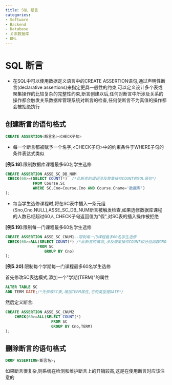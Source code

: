 ```yaml
---
title: SQL 断言
categories:
- Software
- Backend
- Database
- 关系数据库
- DML
---
```

# SQL 断言

- 在SQL中可以使用数据定义语言中的CREATE ASSERTION语句,通过声明性断言(declarative assertions)来指定更具一般性的约束,可以定义设计多个表或聚集操作的比较复杂的完整性约束,断言创建以后,任何对断言中所涉及关系的操作都会触发关系数据库管理系统对断言的检查,任何使断言不为真值的操作都会被拒绝执行

## 创建断言的语句格式

```sql
CREATE ASSERTION<断言名><CHECK子句>
```

- 每一个断言都被赋予一个名字,<CHECK子句>中的约束条件于WHERE子句的条件表达式类似

**[例5.18]**:限制数据库课程最多60名学生选修

```sql
CREATE ASSERTION ASSE_SC_DB_NUM
 CHECK(60>=(SELECT COUNT(*)  /*此断言的谓词涉及聚集操作COUNT的SQL语句*/
 			FROM Course.SC
 			WHERE SC.Cno=Course.Cno AND Course.Cname='数据库')
);
```

- 每当学生选修课程时,将在SC表中插入一条元组(Sno,Cno,NULL),ASSE_SC_DB_NUM断言被触发检查,如果选修数据库课程的人数已经超过60人,CHECK子句返回值为"假",对SC表的插入操作被拒绝

**[例5.19]**:限制每一门课程最多60名学生选修

```sql
CREATE ASSERTION ASSE_SC_CNUM1--限制每一门课程最多60名学生选修
 CHECK(60>=ALL(SELECT COUNT(*) /*此断言的谓词,涉及聚集操作COUNT和分组函数GROUP BY的SQL语句*/
 			  FROM SC
                 GROUP BY Cno)
);
```

**[例5.20]**:限制每个学期每一门课程最多60名学生选修

首先修改SC表达模式,添加一个"学期(TERM)"的属性

```sql
ALTER TABLE SC
ADD TERM DATE;/*先修改SC表,增加TERM属性,它的类型是DATE*/
```

然后定义断言:

```sql
CREATE ASSERTION ASSE_SC_CNUM2
	CHECK(60>=ALL(SELECT COUNT(*)
					FROM SC
					GROUP BY Cno,TERM)
);
```

## 删除断言的语句格式

```sql
DROP ASSERTION<断言名>;
```

如果断言很复杂,则系统在检测和维护断言上的开销较高,这是在使用断言时应该注意的